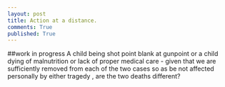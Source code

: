 ```yaml
---
layout: post
title: Action at a distance.
comments: True
published: True
---
```


##work in progress
A child being shot point blank at gunpoint or a child dying of malnutrition or 
lack of proper medical care - given that we are sufficiently removed from each of 
the two cases so as be not affected personally by either tragedy , are the 
two deaths different?